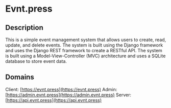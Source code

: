 # Evnt.press

## Description
This is a simple event management system that allows users to create, read, update, and delete events. The system is built using the Django framework and uses the Django REST framework to create a RESTful API. The system is built using a Model-View-Controller (MVC) architecture and uses a SQLite database to store event data.

## Domains
Client: [https://evnt.press](https://evnt.press)
Admin: [https://admin.evnt.press](https://admin.evnt.press)
Server: [https://api.evnt.press](https://api.evnt.press)
